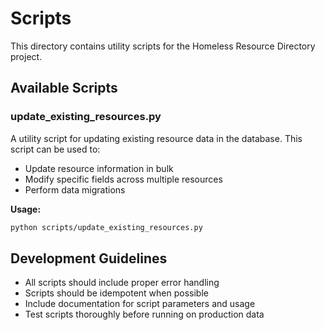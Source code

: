 # Scripts

This directory contains utility scripts for the Homeless Resource Directory project.

## Available Scripts

### update_existing_resources.py
A utility script for updating existing resource data in the database. This script can be used to:
- Update resource information in bulk
- Modify specific fields across multiple resources
- Perform data migrations

**Usage:**
```bash
python scripts/update_existing_resources.py
```

## Development Guidelines

- All scripts should include proper error handling
- Scripts should be idempotent when possible
- Include documentation for script parameters and usage
- Test scripts thoroughly before running on production data
